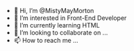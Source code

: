 - 👋 Hi, I’m @MistyMayMorton
- 👀 I’m interested in Front-End Developer
- 🌱 I’m currently learning  HTML
- 💞️ I’m looking to collaborate on ...
- 📫 How to reach me ...

<!---
MistyMayMorton/MistyMayMorton is a ✨ special ✨ repository because its `README.md` (this file) appears on your GitHub profile.
You can click the Preview link to take a look at your changes.
--->
